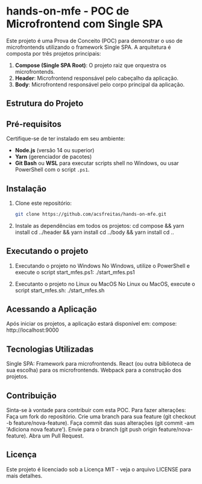 # hands-on-mfe - POC de Microfrontend com Single SPA

Este projeto é uma Prova de Conceito (POC) para demonstrar o uso de microfrontends utilizando o framework Single SPA. A arquitetura é composta por três projetos principais: 

1. **Compose (Single SPA Root)**: O projeto raiz que orquestra os microfrontends.
2. **Header**: Microfrontend responsável pelo cabeçalho da aplicação.
3. **Body**: Microfrontend responsável pelo corpo principal da aplicação.

## Estrutura do Projeto


## Pré-requisitos

Certifique-se de ter instalado em seu ambiente:

- **Node.js** (versão 14 ou superior)
- **Yarn** (gerenciador de pacotes)
- **Git Bash** ou **WSL** para executar scripts shell no Windows, ou usar PowerShell com o script `.ps1`.

## Instalação

1. Clone este repositório:
   ```bash
   git clone https://github.com/acsfreitas/hands-on-mfe.git

2. Instale as dependências em todos os projetos:
  cd compose && yarn install
  cd ../header && yarn install
  cd ../body && yarn install
  cd ..


## Executando o projeto


1. Executando o projeto no Windows
  No Windows, utilize o PowerShell e execute o script start_mfes.ps1:
    ./start_mfes.ps1

2. Executanto o projeto no Linux ou MacOS
  No Linux ou MacOS, execute o script start_mfes.sh:
    ./start_mfes.sh

## Acessando a Aplicação

Após iniciar os projetos, a aplicação estará disponível em:
    compose: http://localhost:9000

## Tecnologias Utilizadas

  Single SPA: Framework para microfrontends.
  React (ou outra biblioteca de sua escolha) para os microfrontends.
  Webpack para a construção dos projetos.

## Contribuição

  Sinta-se à vontade para contribuir com esta POC. Para fazer alterações:
    Faça um fork do repositório.
    Crie uma branch para sua feature (git checkout -b feature/nova-feature).
    Faça commit das suas alterações (git commit -am 'Adiciona nova feature').
    Envie para o branch (git push origin feature/nova-feature).
    Abra um Pull Request.

## Licença

  Este projeto é licenciado sob a Licença MIT - veja o arquivo LICENSE para mais detalhes.
